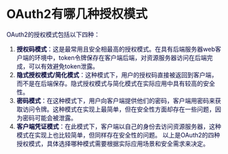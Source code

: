 # OAuth2有哪几种授权模式
<font style="color:rgb(5, 7, 59);background-color:rgb(253, 253, 254);">OAuth2的授权模式包括以下四种：</font>
1. **<font style="color:rgb(5, 7, 59);background-color:rgb(253, 253, 254);">授权码模式</font>**<font style="color:rgb(5, 7, 59);background-color:rgb(253, 253, 254);">：这是最常用且安全相最高的授权模式。在具有后端服务器web客户端的环境中，token令牌保存在客户端后端，对资源服务器访问在后端完成，可以有效避免token泄露。</font>
2. **<font style="color:rgb(5, 7, 59);background-color:rgb(253, 253, 254);">隐式授权模式/简化模式</font>**<font style="color:rgb(5, 7, 59);background-color:rgb(253, 253, 254);">：这种模式下，用户的授权码直接被返回到客户端，而不是在后端保存。隐式授权模式与简化模式在实际应用中具有较高的安全性。</font>
3. **<font style="color:rgb(5, 7, 59);background-color:rgb(253, 253, 254);">密码模式</font>**<font style="color:rgb(5, 7, 59);background-color:rgb(253, 253, 254);">：在这种模式下，用户向客户端提供他们的密码，客户端用密码来获取访问令牌。这种模式在实现上最简单，但在安全性方面却存在一些问题，因为密码可能会被泄露。</font>
4. **<font style="color:rgb(5, 7, 59);background-color:rgb(253, 253, 254);">客户端凭证模式</font>**<font style="color:rgb(5, 7, 59);background-color:rgb(253, 253, 254);">：在此模式下，客户端以自己的身份去访问资源服务器，这种模式在实现上也比较简单，但同样存在安全性的问题。</font>
<font style="color:rgb(5, 7, 59);background-color:rgb(253, 253, 254);">以上是OAuth2的四种授权模式，具体选择哪种模式需要根据实际应用场景和安全需求来决定。</font>

